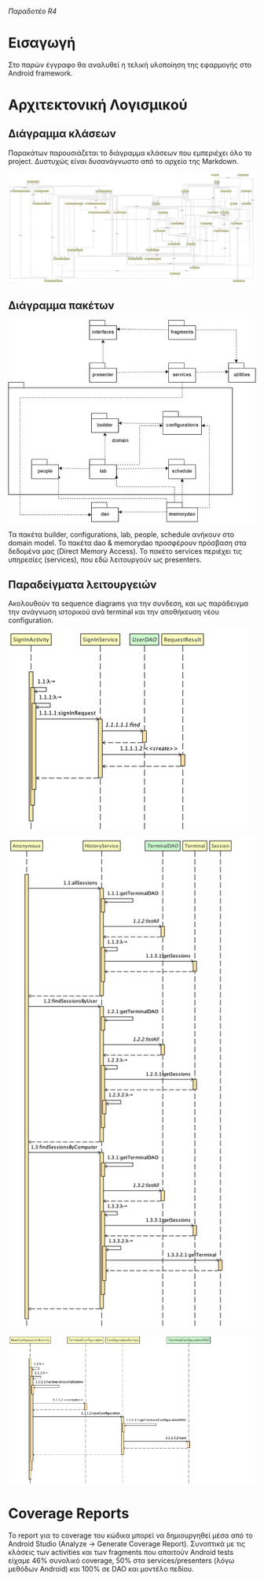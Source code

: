 ###### Παραδοτέο R4

# Εισαγωγή

Στο παρών έγγραφο θα αναλυθεί η τελική υλοποίηση της εφαρμογής στο Android framework.

# Αρχιτεκτονική Λογισμικού

## Διάγραμμα κλάσεων

Παρακάτων παρουσιάζεται το διάγραμμα κλάσεων που εμπεριέχει όλο το project. Δυστυχώς είναι δυσανάγνωστο από το αρχείο της Markdown.

![](Deliverables/R4/class-diagram.png)

## Διάγραμμα πακέτων

![](Deliverables/R3/package-diagram.png)

Τα πακέτα builder, configurations, lab, people, schedule ανήκουν στο domain model. 
Το πακέτα dao & memorydao προσφέρουν πρόσβαση στα δεδομένα μας (Direct Memory Access). 
Το πακέτο services περιέχει τις υπηρεσίες (services), που εδώ λειτουργούν ως presenters.

## Παραδείγματα λειτουργειών

Ακολουθούν τα sequence diagrams για την συνδεση, και ως παράδειγμα την ανάγνωση ιστορικού ανά terminal και την αποθήκευση νέου configuration.

![](Deliverables/R4/sign-in.png)

![](Deliverables/R4/history-read.png)

![](Deliverables/R4/configuration-save.png)

# Coverage Reports

Το report για το coverage του κώδικα μπορεί να δημιουργηθεί μέσα από το Android Studio (Analyze -> Generate Coverage Report). Συνοπτικά με τις κλάσεις των activities και των fragments που απαιτούν Android tests είχαμε 46% συνολικό coverage, 50% στα services/presenters (λόγω μεθόδων Android) και 100% σε DAO και μοντέλο πεδίου.
